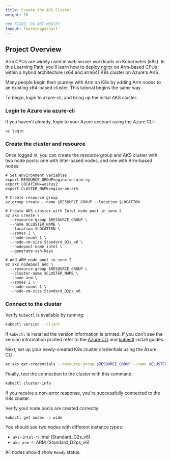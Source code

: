 ```yaml
---
title: Create the AKS Cluster
weight: 10

### FIXED, DO NOT MODIFY
layout: learningpathall
---
```


## Project Overview

Arm CPUs are widely used in web server workloads on Kubernetes (k8s). In this Learning Path, you'll learn how to deploy [nginx](https://nginx.org/) on Arm-based CPUs within a hybrid architecture (x64 and arm64) K8s cluster on Azure's AKS.

Many people begin their journey with Arm on K8s by adding Arm nodes to an existing x64-based cluster.  This tutorial begins the same way.   

To begin, login to azure-cli, and bring up the initial AKS cluster:

### Login to Azure via azure-cli 
If you haven't already, login to your Azure account using the Azure CLI:

```commandline
az login
```

### Create the cluster and resource
Once logged in, you can create the resource group and AKS cluster with two node pools: one with Intel-based nodes, and one with Arm-based nodes:


```commandline
# Set environment variables
export RESOURCE_GROUP=nginx-on-arm-rg
export LOCATION=westus2
export CLUSTER_NAME=nginx-on-arm

# Create resource group
az group create --name $RESOURCE_GROUP --location $LOCATION

# Create AKS cluster with Intel node pool in zone 2
az aks create \
  --resource-group $RESOURCE_GROUP \
  --name $CLUSTER_NAME \
  --location $LOCATION \
  --zones 2 \
  --node-count 1 \
  --node-vm-size Standard_D2s_v6 \
  --nodepool-name intel \
  --generate-ssh-keys

# Add ARM node pool in zone 2
az aks nodepool add \
  --resource-group $RESOURCE_GROUP \
  --cluster-name $CLUSTER_NAME \
  --name arm \
  --zones 2 \
  --node-count 1 \
  --node-vm-size Standard_D2ps_v6

```

### Connect to the cluster

Verify `kubectl` is available by running:

```bash
kubectl version --client
```

If `kubectl` is installed the version information is printed. If you don't see the version information printed refer to the [Azure CLI](/install-guides/azure-cli) and [kubectl](/install-guides/kubectl/) install guides.

Next, set up your newly-created K8s cluster credentials using the Azure CLI:

```bash
az aks get-credentials --resource-group $RESOURCE_GROUP --name $CLUSTER_NAME
```

Finally, test the connection to the cluster with this command:

```bash
kubectl cluster-info
```

If you receive a non-error response, you're successfully connected to the K8s cluster.

Verify your node pools are created correctly:

```bash
kubectl get nodes -o wide
```

You should see two nodes with different instance types:
- `aks-intel-*`: Intel (Standard_D2s_v6)
- `aks-arm-*`: ARM (Standard_D2ps_v6) 

All nodes should show `Ready` status.
